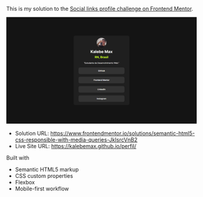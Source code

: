 
This is my solution to the [Social links profile challenge on Frontend Mentor](https://www.frontendmentor.io/challenges/social-links-profile-UG32l9m6dQ).



![](imagens\site-foto.png)



- Solution URL: https://www.frontendmentor.io/solutions/semantic-html5-css-responsible-with-media-queries-JkIsrcVnB2
- Live Site URL: https://kalebemax.github.io/perfil/


Built with

- Semantic HTML5 markup
- CSS custom properties
- Flexbox
- Mobile-first workflow